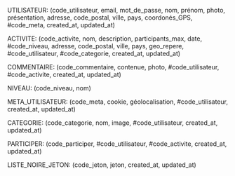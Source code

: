 UTILISATEUR: (code_utilisateur, email, mot_de_passe, nom, prénom, photo, présentation, adresse, code_postal, ville, pays, coordonés_GPS, #code_meta, created_at, updated_at)

ACTIVITE: (code_activite, nom, description, participants_max, date, #code_niveau, adresse, code_postal, ville, pays, geo_repere, #code_utilisateur, #code_categorie, created_at, updated_at)

COMMENTAIRE: (code_commentaire, contenue, photo, #code_utilisateur, #code_activite, created_at, updated_at)

NIVEAU: (code_niveau, nom)

META_UTILISATEUR: (code_meta, cookie, géolocalisation, #code_utilisateur, created_at, updated_at)

CATEGORIE: (code_categorie, nom, image, #code_utilisateur, created_at, updated_at)

PARTICIPER: (code_participer, #code_utilisateur, #code_activite, created_at, updated_at)

LISTE_NOIRE_JETON: (code_jeton, jeton, created_at, updated_at)
